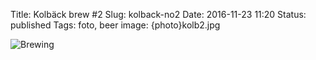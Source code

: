 Title: Kolbäck brew #2
Slug: kolback-no2
Date: 2016-11-23 11:20
Status: published
Tags: foto, beer
image: {photo}kolb2.jpg

![Brewing]({photo}kolb2.jpg)

